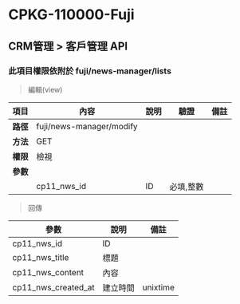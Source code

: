# CPKG-110000-Fuji

## CRM管理 > 客戶管理 API

### 此項目權限依附於 fuji/news-manager/lists

> 編輯(view)

| 項目                      | 內容                       | 說明                |驗證                      |   備註         |
|---------------------------|----------------------------|----------------------|-----------------|----------------|
| <b>路徑</b>               | fuji/news-manager/modify    |                        |                |                  |
| <b>方法</b>               | GET                        |                    |                    |                 |
| <b>權限</b>               | 檢視                       |                     |                   |                 |
| <b>參數</b>               |                            |                       |                 |                 |
|                          | cp11_nws_id             | ID            | 必填,整數               |                 |

> 回傳

| 參數                                                                        | 說明                            | 備註                           |
|----------------------------------------------------------------------------|--------------------------------|--------------------------------|
| cp11_nws_id               | ID                            |                                |
| cp11_nws_title             | 標題                            |                                |
| cp11_nws_content             | 內容                            |                                |
| cp11_nws_created_at             | 建立時間                            | unixtime                               |
